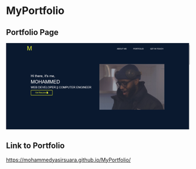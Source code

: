 # MyPortfolio

## Portfolio Page
![myPage](./Assets/myPage.png)

## Link to Portfolio
https://mohammedyasirsuara.github.io/MyPortfolio/
